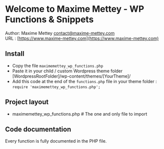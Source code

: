 # Welcome to Maxime Mettey - WP Functions & Snippets

Author: Maxime Mettey <contact@maxime-mettey.com>   
URL : [https://www.maxime-mettey.com](https://www.maxime-mettey.com)

## Install

* Copy the file `maximemettey_wp_functions.php`
* Paste it in your child / custom Wordpress theme folder [WordpressRootFolder]/wp-content/themes/[YourTheme]/
* Add this code at the end of the `functions.php` file in your theme folder : `require 'maximemettey_wp_functions.php';`

## Project layout

* maximemettey_wp_functions.php    # The one and only file to import

## Code documentation

Every function is fully documented in the PHP file.
    
